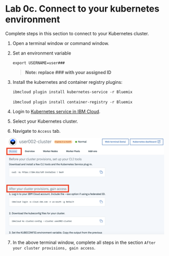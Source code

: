 # Lab 0c. Connect to your kubernetes environment

Complete steps in this section to connect to your Kubernetes cluster.

1. Open a terminal window or command window.

2. Set an environment variable

    ```
    export USERNAME=user###
    ```

    > **Note: replace ### with your assigned ID**

3. Install the kubernetes and container registry plugins:
    ```
    ibmcloud plugin install kubernetes-service -r Bluemix    
    
    ibmcloud plugin install container-registry -r Bluemix
    ```

4. Login to [Kubernetes service in IBM Cloud](https://cloud.ibm.com/kubernetes/clusters).

5. Select your Kubernetes cluster.

6. Navigate to `Access` tab.

![access-cluster](../images/access-cluster.png)

7. In the above terminal window, complete all steps in the section `After your cluster provisions, gain access`.



